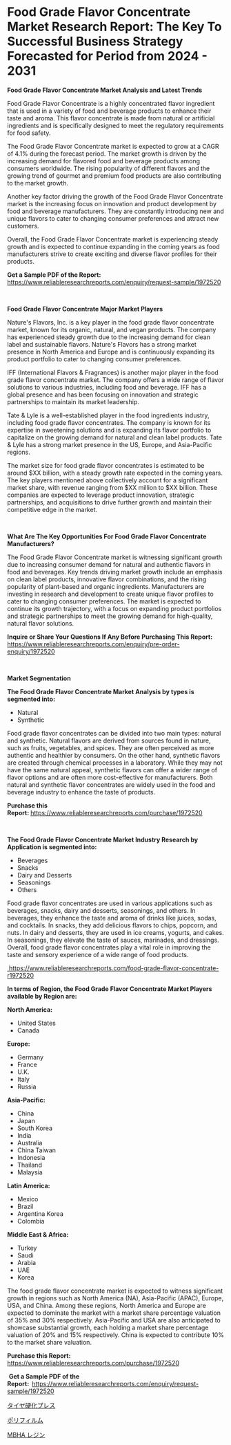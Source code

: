 <p><h1>Food Grade Flavor Concentrate Market Research Report: The Key To Successful Business Strategy Forecasted for Period from 2024 - 2031</h1></p><p><strong>Food Grade Flavor Concentrate Market Analysis and Latest Trends</strong></p>
<p><p>Food Grade Flavor Concentrate is a highly concentrated flavor ingredient that is used in a variety of food and beverage products to enhance their taste and aroma. This flavor concentrate is made from natural or artificial ingredients and is specifically designed to meet the regulatory requirements for food safety.</p><p>The Food Grade Flavor Concentrate market is expected to grow at a CAGR of 4.1% during the forecast period. The market growth is driven by the increasing demand for flavored food and beverage products among consumers worldwide. The rising popularity of different flavors and the growing trend of gourmet and premium food products are also contributing to the market growth.</p><p>Another key factor driving the growth of the Food Grade Flavor Concentrate market is the increasing focus on innovation and product development by food and beverage manufacturers. They are constantly introducing new and unique flavors to cater to changing consumer preferences and attract new customers.</p><p>Overall, the Food Grade Flavor Concentrate market is experiencing steady growth and is expected to continue expanding in the coming years as food manufacturers strive to create exciting and diverse flavor profiles for their products.</p></p>
<p><strong>Get a Sample PDF of the Report:&nbsp;</strong> <a href="https://www.reliableresearchreports.com/enquiry/request-sample/1972520">https://www.reliableresearchreports.com/enquiry/request-sample/1972520</a></p>
<p>&nbsp;</p>
<p><strong>Food Grade Flavor Concentrate Major Market Players</strong></p>
<p><p>Nature's Flavors, Inc. is a key player in the food grade flavor concentrate market, known for its organic, natural, and vegan products. The company has experienced steady growth due to the increasing demand for clean label and sustainable flavors. Nature's Flavors has a strong market presence in North America and Europe and is continuously expanding its product portfolio to cater to changing consumer preferences.</p><p>IFF (International Flavors & Fragrances) is another major player in the food grade flavor concentrate market. The company offers a wide range of flavor solutions to various industries, including food and beverage. IFF has a global presence and has been focusing on innovation and strategic partnerships to maintain its market leadership.</p><p>Tate & Lyle is a well-established player in the food ingredients industry, including food grade flavor concentrates. The company is known for its expertise in sweetening solutions and is expanding its flavor portfolio to capitalize on the growing demand for natural and clean label products. Tate & Lyle has a strong market presence in the US, Europe, and Asia-Pacific regions.</p><p>The market size for food grade flavor concentrates is estimated to be around $XX billion, with a steady growth rate expected in the coming years. The key players mentioned above collectively account for a significant market share, with revenue ranging from $XX million to $XX billion. These companies are expected to leverage product innovation, strategic partnerships, and acquisitions to drive further growth and maintain their competitive edge in the market.</p></p>
<p>&nbsp;</p>
<p><strong>What Are The Key Opportunities For Food Grade Flavor Concentrate Manufacturers?</strong></p>
<p><p>The Food Grade Flavor Concentrate market is witnessing significant growth due to increasing consumer demand for natural and authentic flavors in food and beverages. Key trends driving market growth include an emphasis on clean label products, innovative flavor combinations, and the rising popularity of plant-based and organic ingredients. Manufacturers are investing in research and development to create unique flavor profiles to cater to changing consumer preferences. The market is expected to continue its growth trajectory, with a focus on expanding product portfolios and strategic partnerships to meet the growing demand for high-quality, natural flavor solutions.</p></p>
<p><strong>Inquire or Share Your Questions If Any Before Purchasing This Report:</strong> <a href="https://www.reliableresearchreports.com/enquiry/pre-order-enquiry/1972520">https://www.reliableresearchreports.com/enquiry/pre-order-enquiry/1972520</a></p>
<p>&nbsp;</p>
<p><strong>Market Segmentation</strong></p>
<p><strong>The Food Grade Flavor Concentrate Market Analysis by types is segmented into:</strong></p>
<p><ul><li>Natural</li><li>Synthetic</li></ul></p>
<p><p>Food grade flavor concentrates can be divided into two main types: natural and synthetic. Natural flavors are derived from sources found in nature, such as fruits, vegetables, and spices. They are often perceived as more authentic and healthier by consumers. On the other hand, synthetic flavors are created through chemical processes in a laboratory. While they may not have the same natural appeal, synthetic flavors can offer a wider range of flavor options and are often more cost-effective for manufacturers. Both natural and synthetic flavor concentrates are widely used in the food and beverage industry to enhance the taste of products.</p></p>
<p><strong>Purchase this Report:&nbsp;</strong><a href="https://www.reliableresearchreports.com/purchase/1972520">https://www.reliableresearchreports.com/purchase/1972520</a></p>
<p>&nbsp;</p>
<p><strong>The Food Grade Flavor Concentrate Market Industry Research by Application is segmented into:</strong></p>
<p><ul><li>Beverages</li><li>Snacks</li><li>Dairy and Desserts</li><li>Seasonings</li><li>Others</li></ul></p>
<p><p>Food grade flavor concentrates are used in various applications such as beverages, snacks, dairy and desserts, seasonings, and others. In beverages, they enhance the taste and aroma of drinks like juices, sodas, and cocktails. In snacks, they add delicious flavors to chips, popcorn, and nuts. In dairy and desserts, they are used in ice creams, yogurts, and cakes. In seasonings, they elevate the taste of sauces, marinades, and dressings. Overall, food grade flavor concentrates play a vital role in improving the taste and sensory experience of a wide range of food products.</p></p>
<p><a href="https://www.reliableresearchreports.com/food-grade-flavor-concentrate-r1972520">&nbsp;https://www.reliableresearchreports.com/food-grade-flavor-concentrate-r1972520</a></p>
<p><strong>In terms of Region, the Food Grade Flavor Concentrate Market Players available by Region are:</strong></p>
<p>
    <p> <strong> North America: </strong>
        <ul>
            <li>United States</li>
            <li>Canada</li>
        </ul>
        </p> 
    <p> <strong> Europe: </strong>
        <ul>
            <li>Germany</li>
            <li>France</li>
            <li>U.K.</li>
            <li>Italy</li>
            <li>Russia</li>
        </ul>
        </p> 
    <p> <strong> Asia-Pacific: </strong>
        <ul>
            <li>China</li>
            <li>Japan</li>
            <li>South Korea</li>
            <li>India</li>
            <li>Australia</li>
            <li>China Taiwan</li>
            <li>Indonesia</li>
            <li>Thailand</li>
            <li>Malaysia</li>
        </ul>
        </p> 
    <p> <strong> Latin America: </strong>
        <ul>
            <li>Mexico</li>
            <li>Brazil</li>
            <li>Argentina Korea</li>
            <li>Colombia</li>
        </ul>
        </p> 
    <p> <strong> Middle East & Africa: </strong>
        <ul>
            <li>Turkey</li>
            <li>Saudi</li>
            <li>Arabia</li>
            <li>UAE</li>
            <li>Korea</li>
        </ul>
    </p>
    </p>
<p><p>The food grade flavor concentrate market is expected to witness significant growth in regions such as North America (NA), Asia-Pacific (APAC), Europe, USA, and China. Among these regions, North America and Europe are expected to dominate the market with a market share percentage valuation of 35% and 30% respectively. Asia-Pacific and USA are also anticipated to showcase substantial growth, each holding a market share percentage valuation of 20% and 15% respectively. China is expected to contribute 10% to the market share valuation.</p></p>
<p><strong>Purchase this Report: </strong><a href="https://www.reliableresearchreports.com/purchase/1972520">https://www.reliableresearchreports.com/purchase/1972520</a></p>
<p>&nbsp;<strong>Get a Sample PDF of the Report:&nbsp;&nbsp;</strong><a href="https://www.reliableresearchreports.com/enquiry/request-sample/1972520">https://www.reliableresearchreports.com/enquiry/request-sample/1972520</a></p>
<p><strong></strong></p>
<p><p><a href="https://medium.com/@samirmayert28/%E3%82%BF%E3%82%A4%E3%83%A4%E6%88%90%E5%BD%A2%E3%83%97%E3%83%AC%E3%82%B9%E5%B8%82%E5%A0%B4-%E7%A8%AE%E9%A1%9E-%E5%BF%9C%E7%94%A8-%E5%9C%B0%E7%90%86%E5%88%A5%E3%81%AE%E5%8C%85%E6%8B%AC%E7%9A%84%E8%A9%95%E4%BE%A1-561a418cef3f">タイヤ硬化プレス</a></p><p><a href="https://medium.com/@lawrencewatkins654/%E3%83%9D%E3%83%AA%E3%83%95%E3%82%A3%E3%83%AB%E3%83%A0%E5%B8%82%E5%A0%B4%E3%81%AE%E3%82%B7%E3%82%A7%E3%82%A2%E3%81%AE%E9%80%B2%E5%8C%96%E3%81%A8%E5%B8%82%E5%A0%B4%E6%88%90%E9%95%B7%E3%81%AE%E3%83%88%E3%83%AC%E3%83%B3%E3%83%892024%E5%B9%B4-2031%E5%B9%B4-3d6cc1511837">ポリフィルム</a></p><p><a href="https://medium.com/@madelynhowe2023/mbha%E6%A8%B9%E8%84%82%E5%B8%82%E5%A0%B4-%E7%A8%AE%E9%A1%9E-%E7%94%A8%E9%80%94-%E3%81%8A%E3%82%88%E3%81%B3%E5%9C%B0%E7%90%86%E3%81%AB%E3%82%88%E3%82%8B%E5%8C%85%E6%8B%AC%E7%9A%84%E8%A9%95%E4%BE%A1-516af09d55a8">MBHA レジン</a></p></p>